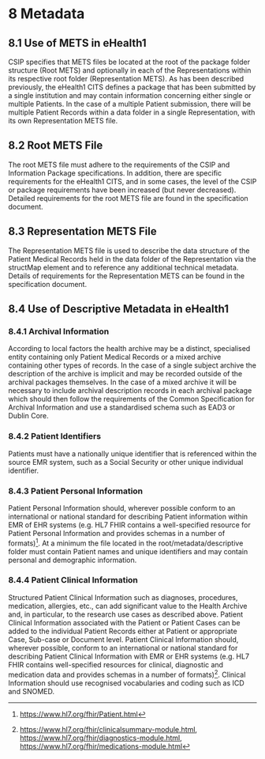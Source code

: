 # 8	Metadata
<a name="section8.1"><a/>
## 8.1 Use of METS in eHealth1
CSIP specifies that METS files be located at the root of the package folder structure (Root METS) and optionally in each of the Representations within its respective root folder (Representation METS). As has been described previously, the eHealth1 CITS defines a package that has been submitted by a single institution and may contain information concerning either single or multiple Patients. In the case of a multiple Patient submission, there will be multiple Patient Records within a data folder in a single  Representation, with its own Representation METS file.
<a name="section8.2"><a/>
## 8.2 Root METS File
The root METS file must adhere to the requirements of the CSIP and Information Package specifications. In addition, there are specific requirements for the eHealth1 CITS, and in some cases, the level of the CSIP or package requirements have been increased (but never decreased). Detailed requirements for the root METS file are found in the specification document.
<a name="section8.3"><a/>
## 8.3 Representation METS File
The Representation METS file is used to describe the data structure of the Patient Medical Records held in the data folder of the Representation via the structMap element and to reference any additional technical metadata. Details of requirements for the Representation METS can be found in the specification document.
<a name="section8.4"><a/>
## 8.4 Use of Descriptive Metadata in eHealth1
### 8.4.1 Archival Information
According to local factors the health archive may be a distinct, specialised entity containing only Patient Medical Records or a mixed archive containing other types of records. In the case of a single subject archive the description of the archive is implicit and may be recorded outside of the archival packages themselves. In the case of a mixed archive it will be necessary to include archival description records in each archival package which should then follow the requirements of the Common Specification for Archival Information and use a standardised schema such as EAD3 or Dublin Core.
### 8.4.2 Patient Identifiers
Patients must have a nationally unique identifier that is referenced within the source EMR system, such as a Social Security or other unique individual identifier.
### 8.4.3 Patient Personal Information
Patient Personal Information should, wherever possible conform to an international or national standard for describing Patient information within EMR of EHR systems (e.g. HL7 FHIR contains a well-specified resource for Patient Personal Information and provides schemas in a number of formats)[^1].  At a minimum the file located in the root/metadata/descriptive folder must contain Patient names and unique identifiers and may contain personal and demographic information.
### 8.4.4 Patient Clinical Information
Structured Patient Clinical Information such as diagnoses, procedures, medication, allergies, etc., can add significant value to the Health Archive and, in particular, to the research use cases as described above. Patient Clinical Information associated with the Patient or Patient Cases can be added to the individual Patient Records either at Patient or appropriate Case, Sub-case or Document level. Patient Clinical Information should, wherever possible, conform to an international or national standard for describing Patient Clinical Information with EMR or EHR systems (e.g. HL7 FHIR contains well-specified resources for clinical, diagnostic and medication data and provides schemas in a number of formats)[^2].  Clinical Information should use recognised vocabularies and coding such as ICD and SNOMED.

[^1]: https://www.hl7.org/fhir/Patient.html
[^2]: https://www.hl7.org/fhir/clinicalsummary-module.html, https://www.hl7.org/fhir/diagnostics-module.html, https://www.hl7.org/fhir/medications-module.html
